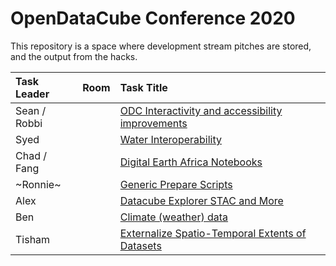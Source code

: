 # OpenDataCube Conference 2020
This repository is a space where development stream pitches are stored, and the output from the hacks.

| Task Leader   | Room    | Task Title                                                                           |
|:------------- |:-------:|:------------------------------------------------------------------------------------ |
| Sean / Robbi  |         | [ODC Interactivity and accessibility improvements](./odc_accessibility/readme.md)    |
| Syed          |         | [Water Interoperability](./water_interoperability/readme.md)                          |
| Chad / Fang   |         | [Digital Earth Africa Notebooks](./africa_notebooks/readme.md)                       |
| ~Ronnie~      |         | [Generic Prepare Scripts](./generic_prepare_scripts/readme.md)                       |
| Alex          |         | [Datacube Explorer STAC and More](./datacube_explorer/readme.md)                     |
| Ben           |         | [Climate (weather) data](./climate_data/readme.md)                                   |
| Tisham        |         | [Externalize Spatio-Temporal Extents of Datasets](./externalize_stac_extents/readme.md) |
